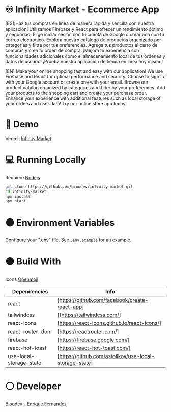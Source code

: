 # ♾️ Infinity Market - Ecommerce App

[ES]¡Haz tus compras en línea de manera rápida y sencilla con nuestra aplicación! Utilizamos Firebase y React para ofrecer un rendimiento óptimo y seguridad. Elige iniciar sesión con tu cuenta de Google o crear una con tu correo electrónico. Explora nuestro catálogo de productos organizado por categorías y filtra por tus preferencias. Agrega tus productos al carro de compras y crea tu orden de compra. ¡Mejora tu experiencia con funcionalidades adicionales como el almacenamiento local de tus órdenes y datos de usuario! ¡Prueba nuestra aplicación de tienda en línea hoy mismo!

[EN] Make your online shopping fast and easy with our application! We use Firebase and React for optimal performance and security. Choose to sign in with your Google account or create one with your email. Browse our product catalog organized by categories and filter by your preferences. Add your products to the shopping cart and create your purchase order. Enhance your experience with additional features such as local storage of your orders and user data! Try our online store app today!

# 🔵 Demo
Vercel: [Infinity Market](https://infinity-market.vercel.app/)

# 💻 Running Locally
Requiere [Nodejs](https://nodejs.org/)

```sh
git clone https://github.com/bioodev/infinity-market.git
cd infinity-market
npm install
npm start
```

# ⚫ Environment Variables
Configure your ".env" file. See [`.env.example`](https://github.com/bioodev/infinity-market/blob/main/.env.example) for an example.


# ⚫ Build With

Icons [Openmoji](https://openmoji.org/)

| Dependencies | Info |
| ------ | ------ |
| react | [https://github.com/facebook/create-react-app] |
| tailwindcss | [(https://tailwindcss.com/] |
| react-icons | [https://react-icons.github.io/react-icons/] |
| react-router-dom | [https://reactrouter.com/] |
| firebase | [https://firebase.google.com/] |
| react-hot-toast | [https://react-hot-toast.com/] |
| use-local-storage-state | [https://github.com/astoilkov/use-local-storage-state] |


# ⚪️ Developer
[Bioodev - Enrique Fernandez](https://bioodev-blog.vercel.app/) 


